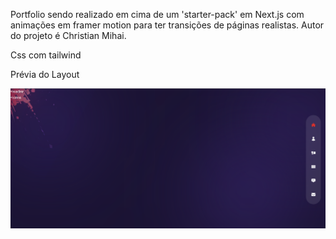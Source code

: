 Portfolio sendo realizado em cima de um 'starter-pack' em Next.js com animações em framer motion para ter transições de páginas realistas.
Autor do projeto é Christian Mihai.

Css com tailwind

Prévia do Layout

![Alt text](image.png)